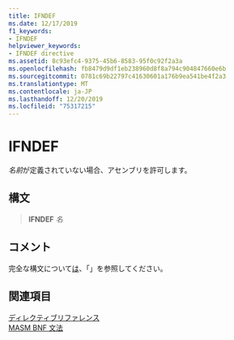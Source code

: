 ```yaml
---
title: IFNDEF
ms.date: 12/17/2019
f1_keywords:
- IFNDEF
helpviewer_keywords:
- IFNDEF directive
ms.assetid: 8c93efc4-9375-45b6-8583-95f0c92f2a3a
ms.openlocfilehash: fb8479d9df1eb238960d8f8a794c904847660e6b
ms.sourcegitcommit: 0781c69b22797c41630601a176b9ea541be4f2a3
ms.translationtype: MT
ms.contentlocale: ja-JP
ms.lasthandoff: 12/20/2019
ms.locfileid: "75317215"
---
```

# <a name="ifndef"></a>IFNDEF

*名前*が定義されていない場合、アセンブリを許可します。

## <a name="syntax"></a>構文

> **IFNDEF** *名*

## <a name="remarks"></a>コメント

完全な構文について[は](if-masm.md)、「」を参照してください。

## <a name="see-also"></a>関連項目

[ディレクティブリファレンス](directives-reference.md)\
[MASM BNF 文法](masm-bnf-grammar.md)
